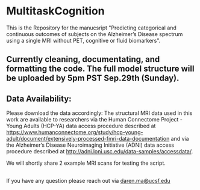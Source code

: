 # MultitaskCognition

This is the Repository for the manucsript "Predicting categorical and continuous outcomes of subjects on the Alzheimer’s Disease spectrum using a single MRI without PET, cognitive or fluid biomarkers".

## Currently cleaning, documentating, and formatting the code. The full model structure will be uploaded by 5pm PST Sep.29th (Sunday).

## Data Availability:
Please download the data accordingly:
The structural MRI data used in this work are available to researchers via the Human Connectome Project - Young Adults (HCP-YA) data access procedure described at https://www.humanconnectome.org/study/hcp-young-adult/document/extensively-processed-fmri-data-documentation and via the Alzheimer’s Disease Neuroimaging Initiative (ADNI) data access procedure described at http://adni.loni.usc.edu/data-samples/accessdata/.

We will shortly share 2 example MRI scans for testing the script.

##
If you have any question please reach out via daren.ma@ucsf.edu
